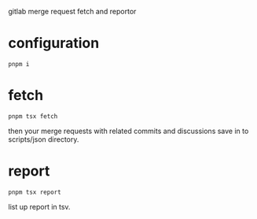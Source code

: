 gitlab merge request fetch and reportor

# configuration

```
pnpm i
```

# fetch

```
pnpm tsx fetch
```

then your merge requests with related commits and discussions save in to scripts/json directory.

# report

```
pnpm tsx report
```

list up report in tsv.
